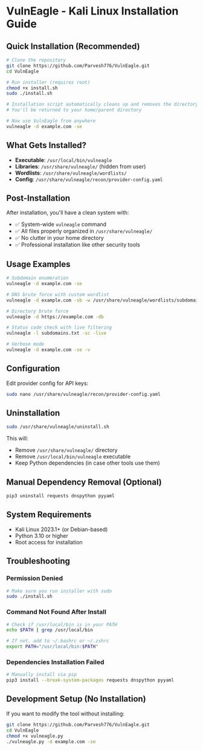 # VulnEagle - Kali Linux Installation Guide

## Quick Installation (Recommended)

```bash
# Clone the repository
git clone https://github.com/Parvesh776/VulnEagle.git
cd VulnEagle

# Run installer (requires root)
chmod +x install.sh
sudo ./install.sh

# Installation script automatically cleans up and removes the directory
# You'll be returned to your home/parent directory

# Now use VulnEagle from anywhere
vulneagle -d example.com -se
```

## What Gets Installed?

- **Executable**: `/usr/local/bin/vulneagle`
- **Libraries**: `/usr/share/vulneagle/` (hidden from user)
- **Wordlists**: `/usr/share/vulneagle/wordlists/`
- **Config**: `/usr/share/vulneagle/recon/provider-config.yaml`

## Post-Installation

After installation, you'll have a clean system with:
- ✅ System-wide `vulneagle` command
- ✅ All files properly organized in `/usr/share/vulneagle/`
- ✅ No clutter in your home directory
- ✅ Professional installation like other security tools

## Usage Examples

```bash
# Subdomain enumeration
vulneagle -d example.com -se

# DNS brute force with custom wordlist
vulneagle -d example.com -sb -w /usr/share/vulneagle/wordlists/subdomains.txt

# Directory brute force
vulneagle -d https://example.com -db

# Status code check with live filtering
vulneagle -l subdomains.txt -sc -live

# Verbose mode
vulneagle -d example.com -se -v
```

## Configuration

Edit provider config for API keys:
```bash
sudo nano /usr/share/vulneagle/recon/provider-config.yaml
```

## Uninstallation

```bash
sudo /usr/share/vulneagle/uninstall.sh
```

This will:
- Remove `/usr/share/vulneagle/` directory
- Remove `/usr/local/bin/vulneagle` executable
- Keep Python dependencies (in case other tools use them)

## Manual Dependency Removal (Optional)

```bash
pip3 uninstall requests dnspython pyyaml
```

## System Requirements

- Kali Linux 2023.1+ (or Debian-based)
- Python 3.10 or higher
- Root access for installation

## Troubleshooting

### Permission Denied
```bash
# Make sure you run installer with sudo
sudo ./install.sh
```

### Command Not Found After Install
```bash
# Check if /usr/local/bin is in your PATH
echo $PATH | grep /usr/local/bin

# If not, add to ~/.bashrc or ~/.zshrc
export PATH="/usr/local/bin:$PATH"
```

### Dependencies Installation Failed
```bash
# Manually install via pip
pip3 install --break-system-packages requests dnspython pyyaml
```

## Development Setup (No Installation)

If you want to modify the tool without installing:

```bash
git clone https://github.com/Parvesh776/VulnEagle.git
cd VulnEagle
chmod +x vulneagle.py
./vulneagle.py -d example.com -se
```
